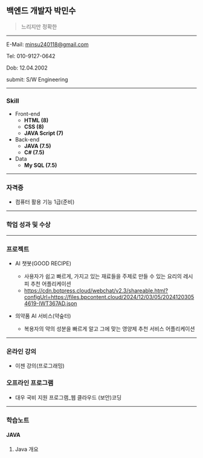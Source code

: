 ## 백엔드 개발자 박민수

> 느리지만 정확한
---

E-Mail: minsu240118@gmail.com

Tel: 010-9127-0642

Dob: 12.04.2002

submit: S/W Engineering

---
### Skill

* Front-end
  * **HTML (8)**
  * **CSS (8)**
  * **JAVA Script (7)**
* Back-end
  * **JAVA (7.5)**
  * **C# (7.5)**
* Data
  * **My SQL (7.5)**

 ---
 ### 자격증
 * 컴퓨터 활용 기능 1급(준비)

 ---
 ### 학업 성과 및 수상


 ---
 ### 프로젝트
 * AI 챗봇(GOOD RECIPE)
   * 사용자가 쉽고 빠르게, 가지고 있는 재료들을 주제로 만들 수 있는 요리의 레시피 추천 어플리케이션
   * <https://cdn.botpress.cloud/webchat/v2.3/shareable.html?configUrl=https://files.bpcontent.cloud/2024/12/03/05/20241203054619-IWT367AD.json>


 * 의약품 AI 서비스(약숲터)
   * 복용자의 약의 성분을 빠르게 알고 그에 맞는 영양제 추천 서비스 어플리케이션
 ---
 ### 온라인 강의
 * 이젠 강의(프로그래밍)
### 오프라인 프로그램
 * 대우 국비 지원 프로그램_웹 클라우드 (보안)코딩

---
### 학습노트
#### JAVA
1. Java 개요


 


<!--
**Minsu0118/Minsu0118** is a ✨ _special_ ✨ repository because its `README.md` (this file) appears on your GitHub profile.

Here are some ideas to get you started:

- 🔭 I’m currently working on ...
- 🌱 I’m currently learning ...
- 👯 I’m looking to collaborate on ...
- 🤔 I’m looking for help with ...
- 💬 Ask me about ...
- 📫 How to reach me: ...
- 😄 Pronouns: ...
- ⚡ Fun fact: ...
-->

